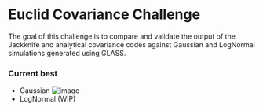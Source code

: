 # Euclid Covariance Challenge
The goal of this challenge is to compare and validate the output of the Jackknife and analytical covariance codes against Gaussian and LogNormal simulations generated using GLASS.

### Current best
- Gaussian
![image](https://github.com/user-attachments/assets/35a03464-2eb4-40f0-a80a-61098a2b8bc9)
- LogNormal (WIP)
